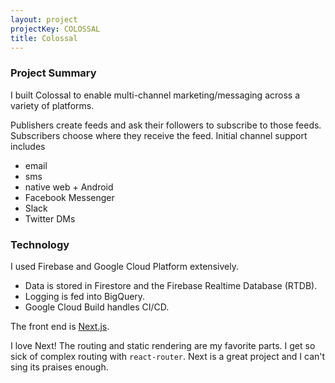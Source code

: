```yaml
---
layout: project
projectKey: COLOSSAL
title: Colossal
---
```


### Project Summary

I built Colossal to enable multi-channel marketing/messaging across a variety of platforms.

Publishers create feeds and ask their followers to subscribe to those feeds. Subscribers choose where they receive the feed. Initial channel support includes

- email
- sms
- native web + Android
- Facebook Messenger
- Slack
- Twitter DMs

###  Technology

I used Firebase and Google Cloud Platform extensively. 

- Data is stored in Firestore and the Firebase Realtime Database (RTDB). 
- Logging is fed into BigQuery. 
- Google Cloud Build handles CI/CD.

The front end is [Next.js](https://nextjs.org/).

I love Next! The routing and static rendering are my favorite parts. I get so sick of complex routing with `react-router`. Next is a great project and I can't sing its praises enough.
